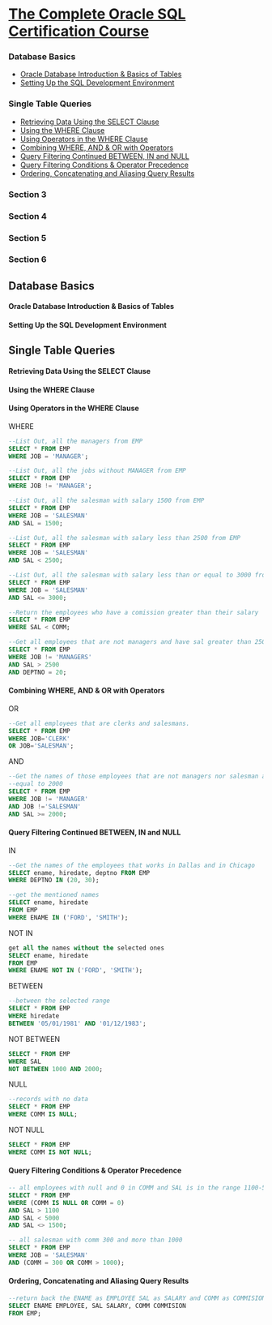 
[The Complete Oracle SQL Certification Course](https://www.udemy.com/the-complete-oracle-sql-certification-course/learn/v4/content)
======

### Database Basics
  * <a href='#1'>Oracle Database Introduction & Basics of Tables</a>
  * <a href='#2'>Setting Up the SQL Development Environment</a>
  
### Single Table Queries
  * <a href='#3'>Retrieving Data Using the SELECT Clause</a>
  * <a href='#4'>Using the WHERE Clause</a>
  * <a href='#5'>Using Operators in the WHERE Clause</a>
  * <a href='#6'>Combining WHERE, AND & OR with Operators</a>
  * <a href='#7'>Query Filtering Continued BETWEEN, IN and NULL</a>
  * <a href='#8'>Query Filtering Conditions & Operator Precedence</a>
  * <a href='#9'>Ordering, Concatenating and Aliasing Query Results</a>

### Section 3

### Section 4

### Section 5

### Section 6

Database Basics
------

#### <h4 id='1'>Oracle Database Introduction & Basics of Tables</h4>

#### <h4 id='2'>Setting Up the SQL Development Environment</h4>

Single Table Queries
------

#### <h4 id='3'>Retrieving Data Using the SELECT Clause</h4>

#### <h4 id='4'>Using the WHERE Clause</h4>

#### <h4 id='5'>Using Operators in the WHERE Clause</h4>

WHERE

```SQL
--List Out, all the managers from EMP
SELECT * FROM EMP
WHERE JOB = 'MANAGER';
```

```SQL
--List Out, all the jobs without MANAGER from EMP
SELECT * FROM EMP
WHERE JOB != 'MANAGER';
```

```SQL
--List Out, all the salesman with salary 1500 from EMP
SELECT * FROM EMP
WHERE JOB = 'SALESMAN'
AND SAL = 1500;
```

```SQL
--List Out, all the salesman with salary less than 2500 from EMP
SELECT * FROM EMP
WHERE JOB = 'SALESMAN'
AND SAL < 2500;
```

```SQL
--List Out, all the salesman with salary less than or equal to 3000 from EMP
SELECT * FROM EMP
WHERE JOB = 'SALESMAN'
AND SAL <= 3000;
```

```SQL
--Return the employees who have a comission greater than their salary
SELECT * FROM EMP
WHERE SAL < COMM;
```

```SQL
--Get all employees that are not managers and have sal greater than 2500 and also work in dep no#20
SELECT * FROM EMP
WHERE JOB != 'MANAGERS' 
AND SAL > 2500
AND DEPTNO = 20;
```

#### <h4 id='6'>Combining WHERE, AND & OR with Operators</h4>

OR

```SQL
--Get all employees that are clerks and salesmans.
SELECT * FROM EMP
WHERE JOB='CLERK'
OR JOB='SALESMAN';
```

AND

```SQL
--Get the names of those employees that are not managers nor salesman and have a salary greater than or
--equal to 2000
SELECT * FROM EMP
WHERE JOB != 'MANAGER'
AND JOB !='SALESMAN'
AND SAL >= 2000;
```
#### <h4 id='7'>Query Filtering Continued BETWEEN, IN and NULL</h4>

IN

```SQL
--Get the names of the employees that works in Dallas and in Chicago
SELECT ename, hiredate, deptno FROM EMP
WHERE DEPTNO IN (20, 30);
```

```SQL
--get the mentioned names
SELECT ename, hiredate
FROM EMP
WHERE ENAME IN ('FORD', 'SMITH');
```

NOT IN

```SQL
get all the names without the selected ones
SELECT ename, hiredate
FROM EMP
WHERE ENAME NOT IN ('FORD', 'SMITH');
```

BETWEEN

```SQL
--between the selected range
SELECT * FROM EMP
WHERE hiredate 
BETWEEN '05/01/1981' AND '01/12/1983';
```

NOT BETWEEN

```SQL
SELECT * FROM EMP
WHERE SAL 
NOT BETWEEN 1000 AND 2000;
```

NULL

```SQL
--records with no data
SELECT * FROM EMP
WHERE COMM IS NULL;
```

NOT NULL

```SQL
SELECT * FROM EMP
WHERE COMM IS NOT NULL;
```

#### <h4 id='8'>Query Filtering Conditions & Operator Precedence</h4>

```SQL
-- all employees with null and 0 in COMM and SAL is in the range 1100-5000 and not equal to 1500
SELECT * FROM EMP
WHERE (COMM IS NULL OR COMM = 0)
AND SAL > 1100 
AND SAL < 5000
AND SAL <> 1500;
```

```SQL
-- all salesman with comm 300 and more than 1000
SELECT * FROM EMP
WHERE JOB = 'SALESMAN'
AND (COMM = 300 OR COMM > 1000);
```
#### <h4 id='9'>Ordering, Concatenating and Aliasing Query Results</h4>

```SQL
--return back the ENAME as EMPLOYEE SAL as SALARY and COMM as COMMISION
SELECT ENAME EMPLOYEE, SAL SALARY, COMM COMMISION
FROM EMP;
```











